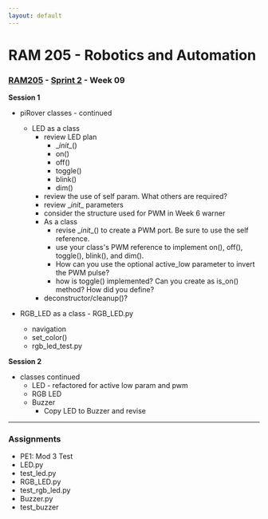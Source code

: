 ```yaml
---
layout: default
---
```


# RAM 205 - Robotics and Automation

### [RAM205](../../) - [Sprint 2](../) - Week 09


**Session 1**

- piRover classes - continued
  - LED as a class
    - review LED plan
      - \__init__()
      - on()
      - off()
      - toggle()
      - blink()
      - dim()
    - review the use of self param. What others are required?
    - review \__init__ parameters
    - consider the structure used for PWM in Week 6 warner
    - As a class
      - revise \__init__() to create a PWM port. Be sure to use the self reference.
      - use your class's PWM reference to implement on(), off(), toggle(), blink(), and dim().
      - How can you use the optional active_low parameter to invert the PWM pulse?
      - how is toggle() implemented? Can you create as is_on() method? How did you define?
    - deconstructor/cleanup()?

- RGB_LED as a class - RGB_LED.py
  - navigation
  - set_color()
  - rgb_led_test.py 

**Session 2**

- classes continued
  - LED - refactored for active low param and pwm
  - RGB LED
  - Buzzer
    - Copy LED to Buzzer and revise


<!-- - Warner
    - Constructor required LED object and Buzzer object
    - see RGB_LED for example
   -->

---

### Assignments

- PE1: Mod 3 Test
- LED.py 
- test_led.py
- RGB_LED.py
- test_rgb_led.py
- Buzzer.py
- test_buzzer

<!-- 
- Warner.py
- test_warner.py  -->

<!-- - Servo.py
- test_servo.py
- Gimbal.py
- gimbal_test.py -->

